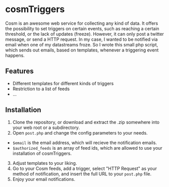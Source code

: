 # cosmTriggers
Cosm is an awesome web service for collecting any kind of data. It offers the possibility to set triggers on certain events, such as reaching a certain threshold, or the lack of updates (freeze). However, it can only post a twitter message, or send a HTTP request. In my case, I wanted to be notified via email when one of my datastreams froze. So I wrote this small php script, which sends out emails, based on templates, whenever a triggering event happens.

## Features
* Different templates for different kinds of triggers
* Restriction to a list of feeds
* ...

## Installation
1. Clone the repository, or download and extract the .zip somewhere into your web root or a subdirectory.
2. Open `post.php` and change the config parameters to your needs.
  * `$email` is the email address, which will recieve the notification emails.
  * `$authorized_feeds` is an array of feed ids, which are allowed to use your installation of cosmTriggers.
3. Adjust templates to your liking.
4. Go to your Cosm feeds, add a trigger, select "HTTP Request" as your method of notification, and insert the full URL to your `post.php` file.
5. Enjoy your email notifications.
